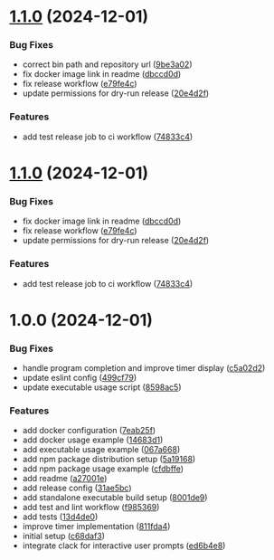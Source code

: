 # [1.1.0](https://github.com/junjie-w/lyric-timer-cli/compare/v1.0.0...v1.1.0) (2024-12-01)


### Bug Fixes

* correct bin path and repository url ([9be3a02](https://github.com/junjie-w/lyric-timer-cli/commit/9be3a02876242b40acdd4f59ed78308349eabcb1))
* fix docker image link in readme ([dbccd0d](https://github.com/junjie-w/lyric-timer-cli/commit/dbccd0d697012315d00a72c6a7c4b6f46ab9bd3e))
* fix release workflow ([e79fe4c](https://github.com/junjie-w/lyric-timer-cli/commit/e79fe4cbb66755a266b8464156bfb0a400f4c4c4))
* update permissions for dry-run release ([20e4d2f](https://github.com/junjie-w/lyric-timer-cli/commit/20e4d2fd38ddfa0ffe3b1f0ecaf49de121ba9952))


### Features

* add test release job to ci workflow ([74833c4](https://github.com/junjie-w/lyric-timer-cli/commit/74833c442e24dbaa3bf962321c6218b84a3dfcb5))

# [1.1.0](https://github.com/junjie-w/lyric-timer-cli/compare/v1.0.0...v1.1.0) (2024-12-01)


### Bug Fixes

* fix docker image link in readme ([dbccd0d](https://github.com/junjie-w/lyric-timer-cli/commit/dbccd0d697012315d00a72c6a7c4b6f46ab9bd3e))
* fix release workflow ([e79fe4c](https://github.com/junjie-w/lyric-timer-cli/commit/e79fe4cbb66755a266b8464156bfb0a400f4c4c4))
* update permissions for dry-run release ([20e4d2f](https://github.com/junjie-w/lyric-timer-cli/commit/20e4d2fd38ddfa0ffe3b1f0ecaf49de121ba9952))


### Features

* add test release job to ci workflow ([74833c4](https://github.com/junjie-w/lyric-timer-cli/commit/74833c442e24dbaa3bf962321c6218b84a3dfcb5))

# 1.0.0 (2024-12-01)


### Bug Fixes

* handle program completion and improve timer display ([c5a02d2](https://github.com/junjie-w/lyric-timer-cli/commit/c5a02d23f0803865c4a3d59b40d0df1562077d40))
* update eslint config ([499cf79](https://github.com/junjie-w/lyric-timer-cli/commit/499cf79d7d380e087e1ff730d86e78e721d88fb1))
* update executable usage script ([8598ac5](https://github.com/junjie-w/lyric-timer-cli/commit/8598ac563f6eb5f2dc3dd9a0ebaa4896e2b00fbb))


### Features

* add docker configuration ([7eab25f](https://github.com/junjie-w/lyric-timer-cli/commit/7eab25f78766e8ff64f40ecdf5509d4abde1e46e))
* add docker usage example ([14683d1](https://github.com/junjie-w/lyric-timer-cli/commit/14683d1a2e2f299169b8d55d494f822b7bb0af21))
* add executable usage example ([067a668](https://github.com/junjie-w/lyric-timer-cli/commit/067a668ce5845cab99f77dc074f9f7f8cb32540e))
* add npm package distribution setup ([5a19168](https://github.com/junjie-w/lyric-timer-cli/commit/5a1916810df47d7ac4b1aba3aac5520db7409d42))
* add npm package usage example ([cfdbffe](https://github.com/junjie-w/lyric-timer-cli/commit/cfdbffe179516431eaf2f950daad50c2f473f390))
* add readme ([a27001e](https://github.com/junjie-w/lyric-timer-cli/commit/a27001e09bcff83b0c85fea0373d85481365f8a1))
* add release config ([31ae5bc](https://github.com/junjie-w/lyric-timer-cli/commit/31ae5bc537188262d9de977872868a892c3eb3d2))
* add standalone executable build setup ([8001de9](https://github.com/junjie-w/lyric-timer-cli/commit/8001de95bfae7c095f13a39037d765470751dd44))
* add test and lint workflow ([f985369](https://github.com/junjie-w/lyric-timer-cli/commit/f985369a64e51abcb99985255df38e81aee66175))
* add tests ([13d4de0](https://github.com/junjie-w/lyric-timer-cli/commit/13d4de067ae5cd721c4136bd2308cf634d185503))
* improve timer implementation ([811fda4](https://github.com/junjie-w/lyric-timer-cli/commit/811fda4fe2464613cff953e3b0a73de91608eb34))
* initial setup ([c68daf3](https://github.com/junjie-w/lyric-timer-cli/commit/c68daf31dc86aba34a97c65a6ad6a4c9d3840123))
* integrate clack for interactive user prompts ([ed6b4e8](https://github.com/junjie-w/lyric-timer-cli/commit/ed6b4e83127f4450a97569fb25b13be02f90b257))
